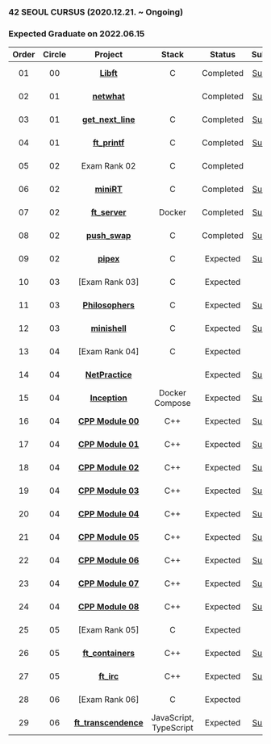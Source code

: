 ### 42 SEOUL CURSUS (2020.12.21. ~ Ongoing)
### Expected Graduate on 2022.06.15

 |Order|Circle|Project|Stack|Status|Subject|Score|
 |:---:|:---:|:---:|:---:|:---:|:---:|:---:|
 |01|00|[**Libft**](https://github.com/bigpel66/42-cursus/tree/main/circle-00/Libft)|C|Completed|[Subject](https://github.com/bigpel66/42-cursus/blob/main/circle-00/circle00%20-%20Libft.pdf)|115 / 100|
 |02|01|[**netwhat**](https://bigpel66.oopy.io/library/42/inner-circle/2)||Completed|[Subject](https://github.com/bigpel66/42-cursus/blob/main/circle-01/circle01%20-%20netwhat.pdf)|100 / 100|
 |03|01|[**get_next_line**](https://github.com/bigpel66/42-cursus/tree/main/circle-01/get_next_line)|C|Completed|[Subject](https://github.com/bigpel66/42-cursus/blob/main/circle-01/circle01%20-%20get_next_line.pdf)|115 / 100|
 |04|01|[**ft_printf**](https://github.com/bigpel66/42-cursus/tree/main/circle-01/ft_printf)|C|Completed|[Subject](https://github.com/bigpel66/42-cursus/blob/main/circle-01/circle01%20-%20ft_printf.pdf)|109 / 100|
 |05|02|Exam Rank 02|C|Completed||100 / 100|
 |06|02|[**miniRT**](https://github.com/bigpel66/42-cursus/tree/main/circle-02/miniRT)|C|Completed|[Subject](https://github.com/bigpel66/42-cursus/blob/main/circle-02/circle02%20-%20miniRT.pdf)|115 / 100|
 |07|02|[**ft_server**](https://github.com/bigpel66/42-cursus/tree/main/circle-02/ft_server)|Docker|Completed|[Subject](https://github.com/bigpel66/42-cursus/blob/main/circle-02/circle02%20-%20ft_server.pdf)|100 / 100|
 |08|02|[**push_swap**](https://github.com/bigpel66/42-cursus/tree/main/circle-02/push_swap)|C|Completed|[Subject](https://github.com/bigpel66/42-cursus/blob/main/circle-02/circle02%20-%20push_swap.pdf)|125 / 100|
 |09|02|[**pipex**](https://github.com/bigpel66/42-cursus/tree/main/circle-02/pipex)|C|Expected|[Subject](https://github.com/bigpel66/42-cursus/blob/main/circle-02/circle02%20-%20pipex.pdf)|? / 100|
 |10|03|[Exam Rank 03]|C|Expected||? / 100|
 |11|03|[**Philosophers**](https://github.com/bigpel66/42-cursus/tree/main/circle-04/Philosophers)|C|Expected|[Subject]()|? / 100|
 |12|03|[**minishell**](https://github.com/bigpel66/42-cursus/tree/main/circle-03/minishell)|C|Expected|[Subject]()|? / 100|
 |13|04|[Exam Rank 04]|C|Expected||? / 100|
 |14|04|[**NetPractice**](https://bigpel66.oopy.io/library/42/inner-circle/2)||Expected|[Subject]()|? / 100|
 |15|04|[**Inception**](https://github.com/bigpel66/42-cursus/tree/main/circle-03/Inception)|Docker Compose|Expected|[Subject]()|? / 100|
 |16|04|[**CPP Module 00**](https://github.com/bigpel66/42-cursus/tree/main/circle-04/CPP%20Module%2000)|C++|Expected|[Subject]()|? / 100|
 |17|04|[**CPP Module 01**](https://github.com/bigpel66/42-cursus/tree/main/circle-04/CPP%20Module%2001)|C++|Expected|[Subject]()|? / 100|
 |18|04|[**CPP Module 02**](https://github.com/bigpel66/42-cursus/tree/main/circle-04/CPP%20Module%2002)|C++|Expected|[Subject]()|? / 100|
 |19|04|[**CPP Module 03**](https://github.com/bigpel66/42-cursus/tree/main/circle-04/CPP%20Module%2003)|C++|Expected|[Subject]()|? / 100|
 |20|04|[**CPP Module 04**](https://github.com/bigpel66/42-cursus/tree/main/circle-04/CPP%20Module%2004)|C++|Expected|[Subject]()|? / 100|
 |21|04|[**CPP Module 05**](https://github.com/bigpel66/42-cursus/tree/main/circle-04/CPP%20Module%2005)|C++|Expected|[Subject]()|? / 100|
 |22|04|[**CPP Module 06**](https://github.com/bigpel66/42-cursus/tree/main/circle-04/CPP%20Module%2006)|C++|Expected|[Subject]()|? / 100|
 |23|04|[**CPP Module 07**](https://github.com/bigpel66/42-cursus/tree/main/circle-04/CPP%20Module%2007)|C++|Expected|[Subject]()|? / 100|
 |24|04|[**CPP Module 08**](https://github.com/bigpel66/42-cursus/tree/main/circle-04/CPP%20Module%2008)|C++|Expected|[Subject]()|? / 100|
 |25|05|[Exam Rank 05]|C|Expected||? / 100|
 |26|05|[**ft_containers**](https://github.com/bigpel66/42-cursus/tree/main/circle-05/ft_containers)|C++|Expected|[Subject]()|? / 100|
 |27|05|[**ft_irc**](https://github.com/bigpel66/42-cursus/tree/main/circle-05/ft_irc)|C++|Expected|[Subject]()|? / 100|
 |28|06|[Exam Rank 06]|C|Expected||? / 100|
 |29|06|[**ft_transcendence**](https://github.com/bigpel66/42-cursus/tree/main/circle-06/ft_transcendence)|JavaScript, TypeScript|Expected|[Subject]()|? / 100|

